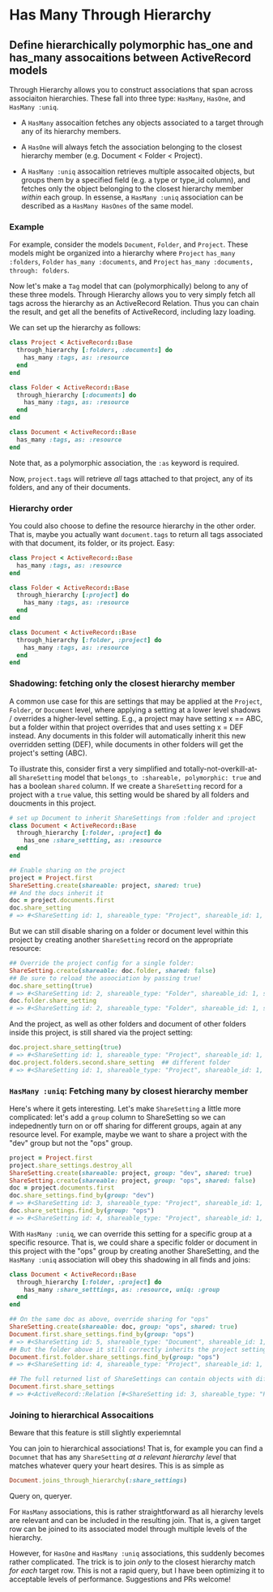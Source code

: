 # Has Many Through Hierarchy
## Define hierarchically polymorphic has_one and has_many assocaitions between ActiveRecord models

Through Hierarchy allows you to construct associations that span across associaiton hierarchies. These fall into three type: `HasMany`, `HasOne`, and `HasMany :uniq`.

* A `HasMany` assocaition fetches any objects associated to a target through any of its hierarchy members.

* A `HasOne` will always fetch the association belonging to the closest hierarchy member (e.g. Document < Folder < Project).

* A `HasMany :uniq` assocaition retrieves multiple assocaited objects, but groups them by a specified field (e.g. a type or type_id column), and fetches only the object belonging to the closest hierarchy member *within* each group. In essense, a `HasMany :uniq` association can be described as a `HasMany HasOnes` of the same model.

### Example

For example, consider the models `Document`, `Folder`, and `Project`. These models might be organized into a hierarchy where `Project` `has_many :folders`, `Folder` `has_many :documents`, and `Project` `has_many :documents, through: folders`.

Now let's make a `Tag` model that can (polymorphically) belong to any of these three models. Through Hierarchy allows you to very simply fetch all tags across the hierarchy as an ActiveRecord Relation. Thus you can chain the result, and get all the benefits of ActiveRecord, including lazy loading.

We can set up the hierarchy as follows:

```ruby
class Project < ActiveRecord::Base
  through_hierarchy [:folders, :documents] do
    has_many :tags, as: :resource
  end
end

class Folder < ActiveRecord::Base
  through_hierarchy [:documents] do
    has_many :tags, as: :resource
  end
end

class Document < ActiveRecord::Base
  has_many :tags, as: :resource
end
```

Note that, as a polymorphic association, the `:as` keyword is required.

Now, `project.tags` will retrieve *all* tags attached to that project, any of its folders, and any of their documents.

### Hierarchy order

You could also choose to define the resource hierarchy in the other order. That is, maybe you actually want `document.tags` to return all tags associated with that document, its folder, or its project. Easy:

```ruby
class Project < ActiveRecord::Base
  has_many :tags, as: :resource
end

class Folder < ActiveRecord::Base
  through_hierarchy [:project] do
    has_many :tags, as: :resource
  end
end

class Document < ActiveRecord::Base
  through_hierarchy [:folder, :project] do
    has_many :tags, as: :resource
  end
end
```

### Shadowing: fetching only the closest hierarchy member

A common use case for this are settings that may be applied at the `Project`, `Folder`, or `Document` level, where applying a setting at a lower level shadows / overrides a higher-level setting. E.g., a project may have setting x == ABC, but a folder within that project overrides that and uses setting x = DEF instead. Any documents in this folder will automatically inherit this new overridden setting (DEF), while documents in other folders will get the project's setting (ABC).

To illustrate this, consider first a very simplified and totally-not-overkill-at-all `ShareSetting` model that `belongs_to :shareable, polymorphic: true` and has a boolean `shared` column. If we create a `ShareSetting` record for a project with a `true` value, this setting would be shared by all folders and doucments in this project.

```ruby
# set up Document to inherit ShareSettings from :folder and :project
class Document < ActiveRecord::Base
  through_hierarchy [:folder, :project] do
    has_one :share_settting, as: :resource
  end
end

## Enable sharing on the project
project = Project.first
ShareSetting.create(shareable: project, shared: true)
## And the docs inherit it
doc = project.documents.first
doc.share_setting
# => #<ShareSetting id: 1, shareable_type: "Project", shareable_id: 1, shared: true>
```

But we can still disable sharing on a folder or document level within this project by creating another `ShareSetting` record on the appropriate resource:

```ruby
## Override the project config for a single folder:
ShareSetting.create(shareable: doc.folder, shared: false)
## Be sure to reload the asoociation by passing true!
doc.share_setting(true)
# => #<ShareSetting id: 2, shareable_type: "Folder", shareable_id: 1, shared: false>
doc.folder.share_setting
# => #<ShareSetting id: 2, shareable_type: "Folder", shareable_id: 1, shared: false>
```

And the project, as well as other folders and document of other folders inside this project, is still shared via the project setting:

```ruby
doc.project.share_setting(true)
# => #<ShareSetting id: 1, shareable_type: "Project", shareable_id: 1, shared: true>
doc.project.folders.second.share_setting  ## different folder
# => #<ShareSetting id: 1, shareable_type: "Project", shareable_id: 1, shared: true>
```

### `HasMany :uniq`: Fetching many by closest hierarchy member

Here's where it gets interesting. Let's make `ShareSetting` a little more complicated: let's add a `group` column to ShareSetting so we can indepednently turn on or off sharing for different groups, again at any resource level. For example, maybe we want to share a project with the "dev" group but not the "ops" group.

```ruby
project = Project.first
project.share_settings.destroy_all
ShareSetting.create(shareable: project, group: "dev", shared: true)
ShareSetting.create(shareable: project, group: "ops", shared: false)
doc = project.documents.first
doc.share_settings.find_by(group: "dev")
# => #<ShareSetting id: 3, shareable_type: "Project", shareable_id: 1, group: "dev", shared: true>
doc.share_settings.find_by(group: "ops")
# => #<ShareSetting id: 4, shareable_type: "Project", shareable_id: 1, group: "ops", shared: false>
```

With `HasMany :uniq`, we can override this setting for a specific group at a specific resource. That is, we could share a specific folder or document in this project with the "ops" group by creating another ShareSetting, and the `HasMany :uniq` association will obey this shadowing in all finds and joins:

```ruby
class Document < ActiveRecord::Base
  through_hierarchy [:folder, :project] do
    has_many :share_setttings, as: :resource, uniq: :group
  end
end

## On the same doc as above, override sharing for "ops"
ShareSetting.create(shareable: doc, group: "ops", shared: true)
Document.first.share_settings.find_by(group: "ops")
# => #<ShareSetting id: 5, shareable_type: "Document", shareable_id: 1, group: "ops", shared: true>
## But the folder above it still correctly inherits the project setting
Document.first.folder.share_settings.find_by(group: "ops")
# => #<ShareSetting id: 4, shareable_type: "Project", shareable_id: 1, group: "ops", shared: false>

## The full returned list of ShareSettings can contain objects with different hierarchy levels, each being the closest for the `:group` column:
Document.first.share_settings
# => #<ActiveRecord::Relation [#<ShareSetting id: 3, shareable_type: "Project", shareable_id: 1, group: "dev", shared: true>, #<ShareSetting id: 5, shareable_type: "Document", shareable_id: 1, group: "ops", shared: true>]>

```

### Joining to hierarchical Assocaitions
Beware that this feature is still slightly experiemntal

You can join to hierarchical associations! That is, for example you can find a `Documnet` that has any `ShareSetting` *at a relevant hierarchy level* that matches whatever query your heart desires. This is as simple as

```ruby
Document.joins_through_hierarchy(:share_settings)
```

Query on, queryer.

For `HasMany` associations, this is rather straightforward as all hierarchy levels are relevant and can be included in the resulting join. That is, a given target row can be joined to its associated model through multiple levels of the hierarchy.

However, for `HasOne` and `HasMany :uniq` associations, this suddenly becomes rather complicated. The trick is to join *only* to the closest hierarchy match *for each* target row. This is not a rapid query, but I have been optimizing it to acceptable levels of performance. Suggestions and PRs welcome!
